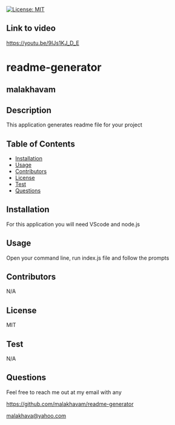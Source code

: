    [![License: MIT](https://img.https://shields.io/badge/license-MIT-green.svg)](https://opensource.org/licenses/MIT)
   ## Link to video
   https://youtu.be/9IJs1KJ_D_E

   # readme-generator
   ## malakhavam
   
   ## Description 
   
   This application generates readme file for your project
   
   ## Table of Contents  
   * [Installation](#installation)
   * [Usage](#usage)
   * [Contributors](#contibutors)
   * [License](#license)
   * [Test](#test)
   * [Questions](#questions)
   
   ## Installation 
   
   For this application you will need VScode and node.js

   ## Usage
   
   Open your command line, run index.js file and follow the prompts

   ## Contributors

   N/A

   ## License

   MIT
  
   ## Test
   
   N/A
   
   ## Questions
   
   Feel free to reach me out at my email with any

   https://github.com/malakhavam/readme-generator
   
   malakhava@yahoo.com
 